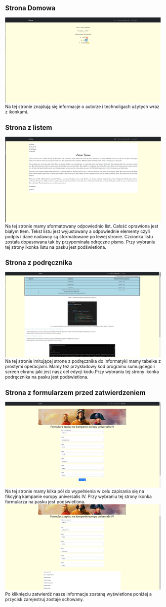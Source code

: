 ## Strona Domowa
![Strona Domowa](https://github.com/Kiritek/projektowanie-serwisow-www-21164-195ICA/blob/main/lab1/assets/home.jpg)
Na tej stronie znajdują się informacje o autorze i technoligach użytych wraz z ikonkami.
## Strona z listem
![Strona z listem](https://github.com/Kiritek/projektowanie-serwisow-www-21164-195ICA/blob/main/lab1/assets/list.jpg)
Na tej stronie mamy sformatowany odpowiednio list. Całość oprawiona jest białym tłem. Tekst listu jest wyjustowany a odpowiednie elementy czyli podpis i dane nadawcy są sformatowane po lewej stronie. Czcionka listu została dopasowana tak by przypominała odręczne pismo. Przy wybraniu tej strony ikonka listu na pasku jest podświetlona.
## Strona z podręcznika
![Strona z Podręcznika](https://github.com/Kiritek/projektowanie-serwisow-www-21164-195ICA/blob/main/lab1/assets/stronazpodrecznika.jpg)
Na tej stronie imitującej strone z podręcznika do informatyki mamy tabelke z prostymi operacjami. Mamy tez przykładowy kod programu sumującego i screen ekranu jaki jest nasz cel edycji kodu.Przy wybraniu tej strony ikonka podręcznika na pasku jest podświetlona.
## Strona z formularzem przed zatwierdzeniem
![Strona z formularzem1](https://github.com/Kiritek/projektowanie-serwisow-www-21164-195ICA/blob/main/lab1/assets/formularzprzedzatwierdzeniem.jpg)
Na tej stronie mamy kilka pól do wypełnienia w celu zapisania się na fikcyjną kampanie europy universalis IV. Przy wybraniu tej strony ikonka formularza na pasku jest podświetlona.
![Strona z formularzem1](https://github.com/Kiritek/projektowanie-serwisow-www-21164-195ICA/blob/main/lab1/assets/formularzpozatwierdzeniu.jpg)
Po kliknięciu zatwierdź nasze informacje zostaną wyświetlone poniżej a przycisk zarejestruj zostaje schowany.




